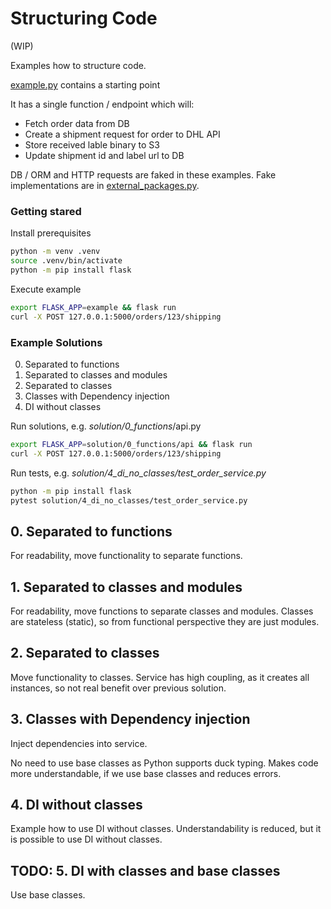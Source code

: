 # Structuring Code

(WIP)

Examples how to structure code.

[example.py](example.py) contains a starting point

It has a single function / endpoint which will:
* Fetch order data from DB
* Create a shipment request for order to DHL API
* Store received lable binary to S3
* Update shipment id and label url to DB

DB / ORM and HTTP requests are faked in these examples. Fake implementations are in [external_packages.py](solution/external_packages.py).

### Getting stared

Install prerequisites
```sh
python -m venv .venv
source .venv/bin/activate
python -m pip install flask
```

Execute example
```sh
export FLASK_APP=example && flask run
curl -X POST 127.0.0.1:5000/orders/123/shipping
```

### Example Solutions

0. Separated to functions
1. Separated to classes and modules
2. Separated to classes
3. Classes with Dependency injection
4. DI without classes

Run solutions, e.g. _solution/0_functions_/api.py
```sh
export FLASK_APP=solution/0_functions/api && flask run
curl -X POST 127.0.0.1:5000/orders/123/shipping
```

Run tests, e.g. _solution/4_di_no_classes/test_order_service.py_
```sh
python -m pip install flask
pytest solution/4_di_no_classes/test_order_service.py
```

## 0. Separated to functions
For readability, move functionality to separate functions.

## 1. Separated to classes and modules
For readability, move functions to separate classes and modules. Classes are stateless (static), so from functional perspective they are just modules.

## 2. Separated to classes
Move functionality to classes. Service has high coupling, as it creates all instances, so not real benefit over previous solution.

## 3. Classes with Dependency injection
Inject dependencies into service.

No need to use base classes as Python supports duck typing. Makes code more understandable, if we use base classes and reduces errors.

## 4. DI without classes
Example how to use DI without classes. Understandability is reduced, but it is possible to use DI without classes.

## TODO: 5. DI with classes and base classes
Use base classes.